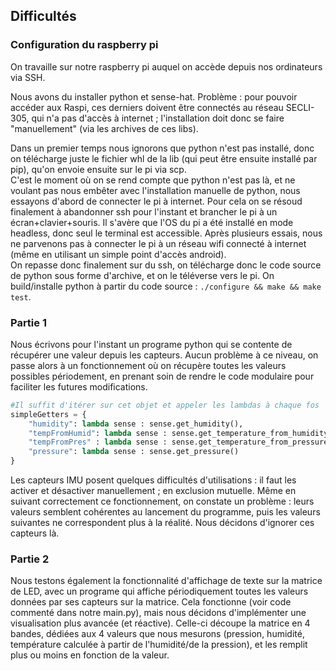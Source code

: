 ## Difficultés

### Configuration du raspberry pi
On travaille sur notre raspberry pi auquel on accède depuis nos ordinateurs via SSH.  

Nous avons du installer python et sense-hat. Problème : pour pouvoir accéder aux Raspi, ces derniers doivent être connectés au réseau SECLI-305, qui n'a pas d'accès à internet ; l'installation doit donc se faire "manuellement" (via les archives de ces libs).  

Dans un premier temps nous ignorons que python n'est pas installé, donc on télécharge juste le fichier whl de la lib (qui peut être ensuite installé par pip), qu'on envoie ensuite sur le pi via scp.  
C'est le moment où on se rend compte que python n'est pas là, et ne voulant pas nous embêter avec l'installation manuelle de python, nous essayons d'abord de connecter le pi à internet. Pour cela on se résoud finalement à abandonner ssh pour l'instant et brancher le pi à un écran+clavier+souris. Il s'avère que l'OS du pi a été installé en mode headless, donc seul le terminal est accessible. Après plusieurs essais, nous ne parvenons pas à connecter le pi à un réseau wifi connecté à internet (même en utilisant un simple point d'accès android).  
On repasse donc finalement sur du ssh, on télécharge donc le code source de python sous forme d'archive, et on le téléverse vers le pi. On build/installe python à partir du code source : `./configure && make && make test`.  

### Partie 1 
Nous écrivons pour l'instant un programe python qui se contente de récupérer une valeur depuis les capteurs. Aucun problème à ce niveau, on passe alors à un fonctionnement où on récupère toutes les valeurs possibles périodement, en prenant soin de rendre le code modulaire pour faciliter les futures modifications. 

```py
#Il suffit d'itérer sur cet objet et appeler les lambdas à chaque fos 
simpleGetters = {
    "humidity": lambda sense : sense.get_humidity(),
    "tempFromHumid": lambda sense : sense.get_temperature_from_humidity(),
    "tempFromPres" : lambda sense : sense.get_temperature_from_pressure(),
    "pressure": lambda sense : sense.get_pressure()
}
```

Les capteurs IMU posent quelques difficultés d'utilisations : il faut les activer et désactiver manuellement ; en exclusion mutuelle. 
Même en suivant correctement ce fonctionnement, on constate un problème : leurs valeurs semblent cohérentes au lancement du programme, puis les valeurs suivantes ne correspondent plus à la réalité. Nous décidons d'ignorer ces capteurs là.  


### Partie 2

Nous testons également la fonctionnalité d'affichage de texte sur la matrice de LED, avec un programe qui affiche périodiquement toutes les valeurs données par ses capteurs sur la matrice. Cela fonctionne (voir code commenté dans notre main.py), mais nous décidons d'implémenter une visualisation plus avancée (et réactive). Celle-ci découpe la matrice en 4 bandes, dédiées aux 4 valeurs que nous mesurons (pression, humidité, température calculée à partir de l'humidité/de la pression), et les remplit plus ou moins en fonction de la valeur. 
